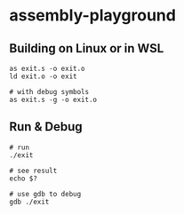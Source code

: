 # assembly-playground

## Building on Linux or in WSL

```shell
as exit.s -o exit.o
ld exit.o -o exit

# with debug symbols
as exit.s -g -o exit.o
```

## Run & Debug

```shell
# run
./exit

# see result
echo $?

# use gdb to debug
gdb ./exit
```
